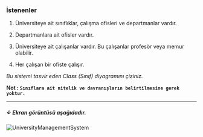 ### İstenenler
1. Üniversiteye ait sınıflıklar, çalışma ofisleri ve departmanlar vardır.

2. Departmanlara ait ofisler vardır.

3. Üniversiteye ait çalışanlar vardır. Bu çalışanlar profesör veya memur olabilir.

4. Her çalışan bir ofiste çalışır.

*Bu sistemi tasvir eden Class (Sınıf) diyagramını çiziniz.*

**Not : ``Sınıflara ait nitelik ve davranışların belirtilmesine gerek yoktur.``**

---

##### ↓ Ekran görüntüsü aşağıdadır.

![UniversityManagementSystem](https://github.com/alpulkegul/library_learning/assets/158475086/0d1008c0-1d8c-4d77-881c-2d687c29c1d9)

